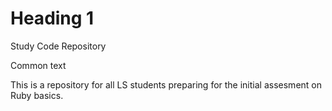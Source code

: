 # Heading 1 #

  Study Code Repository

Common text

  This is a repository for all LS students preparing for the initial assesment on Ruby basics.
